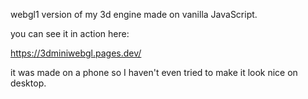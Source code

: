 webgl1 version of my 3d engine made on vanilla JavaScript.

you can see it in action here:

https://3dminiwebgl.pages.dev/

it was made on a phone so I haven't even tried to make it look nice on desktop.



